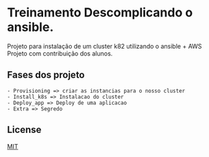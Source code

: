 # Treinamento Descomplicando o ansible.

Projeto para instalação de um cluster k82 utilizando o ansible + AWS
Projeto com contribuição dos alunos.

## Fases dos projeto
```
- Provisioning => criar as instancias para o nosso cluster
- Install_k8s => Instalacao do cluster
- Deploy_app => Deploy de uma aplicacao 
- Extra => Segredo
```

## License
[MIT](https://choosealicense.com/licenses/mit/)
